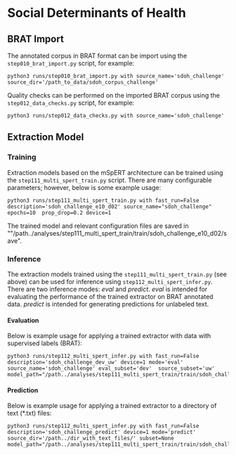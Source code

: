 # Social Determinants of Health

## BRAT Import
The annotated corpus in BRAT format can be import using the `step010_brat_import.py` script, for example:
```
python3 runs/step010_brat_import.py with source_name='sdoh_challenge' source_dir='/path_to_data/sdoh_corpus_challenge'
```


Quality checks can be performed on the imported BRAT corpus using the `step012_data_checks.py` script, for example:
```
python3 runs/step012_data_checks.py with source_name='sdoh_challenge'
```

## Extraction Model

### Training
Extraction models based on the mSpERT architecture can be trained using the `step111_multi_spert_train.py` script. There are many configurable parameters; however, below is some example usage:
```
python3 runs/step111_multi_spert_train.py with fast_run=False description='sdoh_challenge_e10_d02' source_name="sdoh_challenge" epochs=10  prop_drop=0.2 device=1
```
The trained model and relevant configuration files are saved in ""/path../analyses/step111_multi_spert_train/train/sdoh_challenge_e10_d02/save".


### Inference
The extraction models trained using the `step111_multi_spert_train.py` (see above) can be used for inference using `step112_multi_spert_infer.py`. There are two inference modes: *eval* and *predict*. *eval* is intended for evaluating the performance of the trained extractor on BRAT annotated data. *predict* is intended for generating predictions for unlabeled text.

#### Evaluation
Below is example usage for applying a trained extractor with data with supervised labels (BRAT):
```
python3 runs/step112_multi_spert_infer.py with fast_run=False description='sdoh_challenge_dev_uw' device=1 mode='eval' source_name='sdoh_challenge' eval_subset='dev'  source_subset='uw'    model_path="/path../analyses/step111_multi_spert_train/train/sdoh_challenge_e10_d02/save"
```


#### Prediction
Below is example usage for applying a trained extractor to a directory of text (\*.txt) files:
```
python3 runs/step112_multi_spert_infer.py with fast_run=False description='sdoh_challenge_predict' device=1 mode='predict' source_dir='/path../dir_with_text_files/' subset=None model_path="/path../analyses/step111_multi_spert_train/train/sdoh_challenge_e10_d02/save"
```
